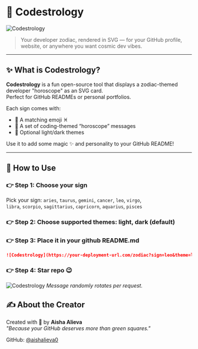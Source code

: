 # 🔮 Codestrology

![Codestrology](https://codestrology.onrender.com/zodiac?sign=cancer)

> Your developer zodiac, rendered in SVG — for your GitHub profile, website, or anywhere you want cosmic dev vibes.


---

## ✨ What is Codestrology?

**Codestrology** is a fun open-source tool that displays a zodiac-themed developer "horoscope" as an SVG card.  
Perfect for GitHub READMEs or personal portfolios.

Each sign comes with:
- 🔭 A matching emoji ♓
- 🧠 A set of coding-themed “horoscope” messages
- 🎨 Optional light/dark themes

Use it to add some magic ✨ and personality to your GitHub README!

---

## 💫 How to Use

### 👉 Step 1: Choose your sign

Pick your sign:
`aries`, `taurus`, `gemini`, `cancer`, `leo`, `virgo`,  
`libra`, `scorpio`, `sagittarius`, `capricorn`, `aquarius`, `pisces`

### 👉 Step 2: Choose supported themes: light, dark (default)

### 👉 Step 3: Place it in your github README.md
```markdown
![Codestrology](https://your-deployment-url.com/zodiac?sign=leo&theme=light)
```
### 👉 Step 4: Star repo 😉

![Codestrology](https://codestrology.onrender.com/zodiac?sign=cancer&theme=light)
*Message randomly rotates per request.*

## ✍️ About the Creator

Created with 💖 by **Aisha Alieva**  
_"Because your GitHub deserves more than green squares."_

GitHub: [@aishalieva0](https://github.com/aishalieva0)


